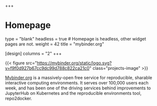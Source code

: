 +++
# Homepage
type = "blank"
headless = true  # Homepage is headless, other widget pages are not.
weight = 42
title = "mybinder.org"

[design]
  columns = "2"
+++

{{< figure src="https://mybinder.org/static/logo.svg?v=f9f0d927b67cc9dc99d788c822ca21c0" class="projects-image" >}}

[Mybinder.org](https://mybinder.org) is a massively-open free service for reproducible, sharable interactive
computing environments. It serves over 100,000 users each week, and has been one of the
driving services behind improvements to JupyterHub on Kubernetes and the reproducible
environments tool, repo2docker.
